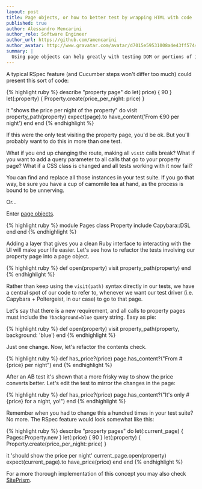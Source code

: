 ```yaml
---
layout: post
title: Page objects, or how to better test by wrapping HTML with code
published: true
author: Alessandro Mencarini
author_role: Software Engineer
author_url: https://github.com/amencarini
author_avatar: http://www.gravatar.com/avatar/d7015e59531008a4e43ff574400d5d87.png
summary: |
  Using page objects can help greatly with testing DOM or portions of it.
---
```


A typical RSpec feature (and Cucumber steps won't differ too much) could present this sort of code:

{% highlight ruby %}
describe "property page" do
  let(:price) { 90 }
  let(:property) { Property.create(price_per_night: price) }

  it "shows the price per night of the property" do
    visit property_path(property)
    expect(page).to have_content('From €90 per night')
  end
end
{% endhighlight %}

If this were the only test visiting the property page, you'd be ok. But you'll probably want to do this in more than one test.

What if you end up changing the route, making all `visit` calls break?
What if you want to add a query parameter to all calls that go to your property page?
What if a CSS class is changed and all tests working with it now fail?

You can find and replace all those instances in your test suite.
If you go that way, be sure you have a cup of camomile tea at hand, as the process is bound to be unnerving.

Or...

Enter [page objects](http://martinfowler.com/bliki/PageObject.html).

{% highlight ruby %}
module Pages
  class Property
    include Capybara::DSL
  end
end
{% endhighlight %}

Adding a layer that gives you a clean Ruby interface to interacting with the UI will make your life easier. Let's see how to refactor the tests involving our property page into a page object.

{% highlight ruby %}
def open(property)
  visit property_path(property)
end
{% endhighlight %}

Rather than keep using the `visit(path)` syntax directly in our tests, we have a central spot of our code to refer to, whenever we want our test driver (i.e. Capybara + Poltergeist, in our case) to go to that page.

Let's say that there is a new requirement, and all calls to property pages must include the `?background=blue` query string. Easy as pie:

{% highlight ruby %}
def open(property)
  visit property_path(property, background: 'blue')
end
{% endhighlight %}

Just one change. Now, let's refactor the contents check.

{% highlight ruby %}
def has_price?(price)
  page.has_content?("From #{price} per night")
end
{% endhighlight %}

After an AB test it's shown that a more frisky way to show the price converts better. Let's edit the test to mirror the changes in the page:

{% highlight ruby %}
def has_price?(price)
  page.has_content?("It's only #{price} for a night, yo!")
end
{% endhighlight %}

Remember when you had to change this a hundred times in your test suite? No more. The RSpec feature would look somewhat like this:

{% highlight ruby %}
describe "property pages" do
  let(:current_page) { Pages::Property.new }
  let(:price) { 90 }
  let(:property) { Property.create(price_per_night: price) }

  it 'should show the price per night'
    current_page.open(property)
    expect(current_page).to have_price(price)
  end
end
{% endhighlight %}

For a more thorough implementation of this concept you may also check [SitePrism](https://github.com/natritmeyer/site_prism).

